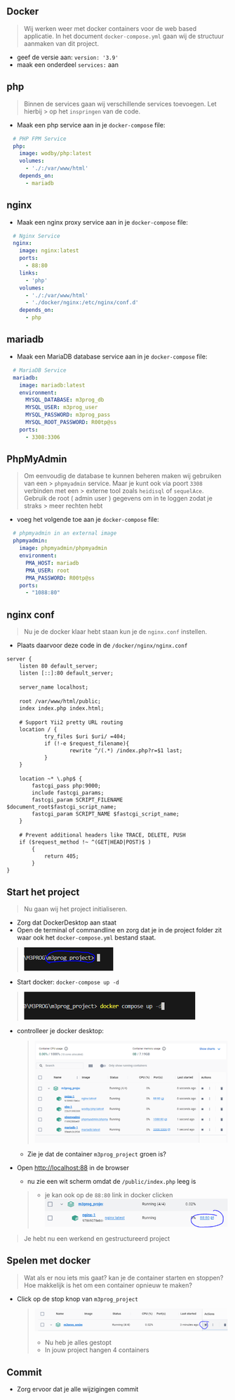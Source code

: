 ## Docker
> Wij werken weer met docker containers voor de web based applicatie.
> In het document `docker-compose.yml` gaan wij de structuur aanmaken van dit project.
- geef de versie aan: `version: '3.9'`
- maak een onderdeel `services:` aan

## php

> Binnen de services gaan wij verschillende services toevoegen. Let hierbij > op het `inspringen` van de code.<br>
- Maak een php service aan in je `docker-compose` file:
```yaml
  # PHP FPM Service
  php:
    image: wodby/php:latest
    volumes:
      - './:/var/www/html'
    depends_on:
      - mariadb
```

## nginx

- Maak een nginx proxy service aan in je `docker-compose` file:
```yaml
  # Nginx Service
  nginx:
    image: nginx:latest
    ports:
      - 88:80
    links:
      - 'php'
    volumes:
      - './:/var/www/html'
      - './docker/nginx:/etc/nginx/conf.d'
    depends_on:
      - php
```

## mariadb

- Maak een MariaDB database service aan in je `docker-compose` file:
```yaml
  # MariaDB Service
  mariadb:
    image: mariadb:latest
    environment:
      MYSQL_DATABASE: m3prog_db
      MYSQL_USER: m3prog_user
      MYSQL_PASSWORD: m3prog_pass
      MYSQL_ROOT_PASSWORD: R00tp@ss
    ports:
      - 3308:3306
```

## PhpMyAdmin

> Om eenvoudig de database te kunnen beheren maken wij gebruiken van een > `phpmyadmin` service. Maar je kunt ook via poort `3308` verbinden met een > externe tool zoals `heidisql` of `sequelAce`.<br>
> Gebruik de root ( admin user ) gegevens om in te loggen zodat je straks > meer rechten hebt

- voeg het volgende toe aan je `docker-compose` file:
```yaml
  # phpmyadmin in an external image
  phpmyadmin:
    image: phpmyadmin/phpmyadmin
    environment:
      PMA_HOST: mariadb
      PMA_USER: root
      PMA_PASSWORD: R00tp@ss
    ports:
      - "1088:80"
```

## nginx conf
> Nu je de docker klaar hebt staan kun je de `nginx.conf` instellen.
- Plaats daarvoor deze code in de `/docker/nginx/nginx.conf`
```apacheconf
server {
    listen 80 default_server;
    listen [::]:80 default_server;
    
    server_name localhost;

    root /var/www/html/public;
    index index.php index.html;

    # Support Yii2 pretty URL routing
    location / {
            try_files $uri $uri/ =404;
            if (!-e $request_filename){
                    rewrite ^/(.*) /index.php?r=$1 last;
            }
    }

    location ~* \.php$ {
        fastcgi_pass php:9000;
        include fastcgi_params;
        fastcgi_param SCRIPT_FILENAME $document_root$fastcgi_script_name;
        fastcgi_param SCRIPT_NAME $fastcgi_script_name;
    }

    # Prevent additional headers like TRACE, DELETE, PUSH
    if ($request_method !~ ^(GET|HEAD|POST)$ )
        {
            return 405;
        }
}
```

## Start het project
> Nu gaan wij het project initialiseren.
- Zorg dat DockerDesktop aan staat
- Open de terminal of commandline en zorg dat je in de project folder zit waar ook het `docker-compose.yml` bestand staat.
> ![](img/folder.PNG)

- Start docker: `docker-compose up -d`
> ![](img/composeup.PNG)

- controlleer je docker desktop:
  > ![](img/running.PNG)
  - Zie je dat de container  `m3prog_project` groen is?

- Open [http://localhost:88](http://localhost:88) in de browser
  - nu zie een wit scherm omdat de `/public/index.php` leeg is
  > - je kan ook op de `88:80` link in docker clicken
  >   ![](img/88.PNG)

> Je hebt nu een werkend en gestructureerd project


## Spelen met docker

> Wat als er nou iets mis gaat? kan je de container starten en stoppen?
> Hoe makkelijk is het om een container opnieuw te maken?


- Click op de stop knop van  `m3prog_project`
  >   ![](img/stop.PNG)
  > - Nu heb je alles gestopt
  > - In jouw project hangen 4 containers
## Commit

- Zorg ervoor dat je alle wijzigingen commit

